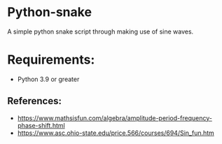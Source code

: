 # Python-snake
A simple python snake script through making use of sine waves.

# Requirements:
* Python 3.9 or greater

## References:
* https://www.mathsisfun.com/algebra/amplitude-period-frequency-phase-shift.html
* https://www.asc.ohio-state.edu/price.566/courses/694/Sin_fun.htm
